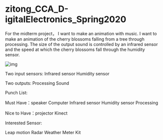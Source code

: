 # zitong_CCA_D-igitalElectronics_Spring2020
For the midterm project， I want to make an animation with music.
I want to make an animation of the cherry blossoms falling from a tree through processing. The size of the output sound is controlled by an infrared sensor and the speed at which the cherry blossoms fall through the humidity sensor.

![img](https://github.com/zitong113/zitong_CCA_D-igitalElectronics_Spring2020/blob/master/digitialweek3/IMG_6433.jpg)

Two input sensors: 
Infrared sensor
Humidity sensor

Two outputs:
Processing
Sound

Punch List:

Must Have：speaker
            Computer
            Infrared sensor
Humidity sensor
Processing

Nice to Have：projector
              Kinect

Interested Sensor:

Leap motion
Radar
Weather Meter Kit

